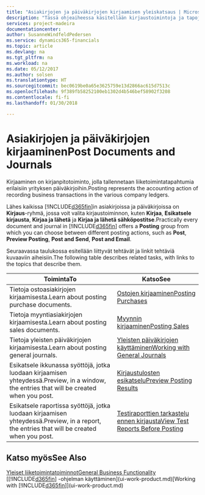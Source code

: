 ```yaml
---
title: "Asiakirjojen ja päiväkirjojen kirjaamisen yleiskatsaus | Microsoft Docs"
description: "Tässä ohjeaiheessa käsitellään kirjaustoimintoja ja tapoja, joilla voit kirjata asiakirjat ja päiväkirjat."
services: project-madeira
documentationcenter: 
author: SusanneWindfeldPedersen
ms.service: dynamics365-financials
ms.topic: article
ms.devlang: na
ms.tgt_pltfrm: na
ms.workload: na
ms.date: 05/12/2017
ms.author: solsen
ms.translationtype: HT
ms.sourcegitcommit: bec0619be0a65e3625759e13d2866ac615d7513c
ms.openlocfilehash: 9f389fb58252100eb1302d4b546bef58902f3208
ms.contentlocale: fi-fi
ms.lasthandoff: 01/30/2018

---
```

# <a name="post-documents-and-journals"></a><span data-ttu-id="674f6-103">Asiakirjojen ja päiväkirjojen kirjaaminen</span><span class="sxs-lookup"><span data-stu-id="674f6-103">Post Documents and Journals</span></span>
<span data-ttu-id="674f6-104">Kirjaaminen on kirjanpitotoiminto, jolla tallennetaan liiketoimintatapahtumia erilaisiin yrityksen päiväkirjoihin.</span><span class="sxs-lookup"><span data-stu-id="674f6-104">Posting represents the accounting action of recording business transactions in the various company ledgers.</span></span>

<span data-ttu-id="674f6-105">Lähes kaikissa [!INCLUDE[d365fin](includes/d365fin_md.md)]in asiakirjoissa ja päiväkirjoissa on **Kirjaus**-ryhmä, jossa voit valita kirjaustoiminnon, kuten **Kirjaa**, **Esikatsele kirjausta**, **Kirjaa ja lähetä** ja **Kirjaa ja lähetä sähköpostitse**.</span><span class="sxs-lookup"><span data-stu-id="674f6-105">Practically every document and journal in [!INCLUDE[d365fin](includes/d365fin_md.md)] offers a **Posting** group from which you can choose between different posting actions, such as **Post**, **Preview Posting**, **Post and Send**, **Post and Email**.</span></span>

<span data-ttu-id="674f6-106">Seuraavassa taulukossa esitellään liittyvät tehtävät ja linkit tehtäviä kuvaaviin aiheisiin.</span><span class="sxs-lookup"><span data-stu-id="674f6-106">The following table describes related tasks, with links to the topics that describe them.</span></span>

| <span data-ttu-id="674f6-107">Toiminta</span><span class="sxs-lookup"><span data-stu-id="674f6-107">To</span></span> | <span data-ttu-id="674f6-108">Katso</span><span class="sxs-lookup"><span data-stu-id="674f6-108">See</span></span> |
| --- | --- |
| <span data-ttu-id="674f6-109">Tietoja ostoasiakirjojen kirjaamisesta.</span><span class="sxs-lookup"><span data-stu-id="674f6-109">Learn about posting purchase documents.</span></span> |[<span data-ttu-id="674f6-110">Ostojen kirjaaminen</span><span class="sxs-lookup"><span data-stu-id="674f6-110">Posting Purchases</span></span>](ui-post-purchases.md) |
| <span data-ttu-id="674f6-111">Tietoja myyntiasiakirjojen kirjaamisesta.</span><span class="sxs-lookup"><span data-stu-id="674f6-111">Learn about posting sales documents.</span></span> |[<span data-ttu-id="674f6-112">Myynnin kirjaaminen</span><span class="sxs-lookup"><span data-stu-id="674f6-112">Posting Sales</span></span>](ui-post-sales.md) |
| <span data-ttu-id="674f6-113">Tietoja yleisten päiväkirjojen kirjaamisesta.</span><span class="sxs-lookup"><span data-stu-id="674f6-113">Learn about posting general journals.</span></span> |[<span data-ttu-id="674f6-114">Yleisten päiväkirjojen käyttäminen</span><span class="sxs-lookup"><span data-stu-id="674f6-114">Working with General Journals</span></span>](ui-work-general-journals.md) |
| <span data-ttu-id="674f6-115">Esikatsele ikkunassa syöttöjä, jotka luodaan kirjaamisen yhteydessä.</span><span class="sxs-lookup"><span data-stu-id="674f6-115">Preview, in a window, the entries that will be created when you post.</span></span> |[<span data-ttu-id="674f6-116">Kirjaustulosten esikatselu</span><span class="sxs-lookup"><span data-stu-id="674f6-116">Preview Posting Results</span></span>](ui-how-preview-post-results.md) |
| <span data-ttu-id="674f6-117">Esikatsele raportissa syöttöjä, jotka luodaan kirjaamisen yhteydessä.</span><span class="sxs-lookup"><span data-stu-id="674f6-117">Preview, in a report, the entries that will be created when you post.</span></span> |[<span data-ttu-id="674f6-118">Testiraporttien tarkastelu ennen kirjausta</span><span class="sxs-lookup"><span data-stu-id="674f6-118">View Test Reports Before Posting</span></span>](ui-how-view-test-reports-posting.md) |

## <a name="see-also"></a><span data-ttu-id="674f6-119">Katso myös</span><span class="sxs-lookup"><span data-stu-id="674f6-119">See Also</span></span>
[<span data-ttu-id="674f6-120">Yleiset liiketoimintatoiminnot</span><span class="sxs-lookup"><span data-stu-id="674f6-120">General Business Functionality</span></span>](ui-across-business-areas.md)  
<span data-ttu-id="674f6-121">[[!INCLUDE[d365fin](includes/d365fin_md.md)] -ohjelman käyttäminen](ui-work-product.md)</span><span class="sxs-lookup"><span data-stu-id="674f6-121">[Working with [!INCLUDE[d365fin](includes/d365fin_md.md)]](ui-work-product.md)</span></span>


